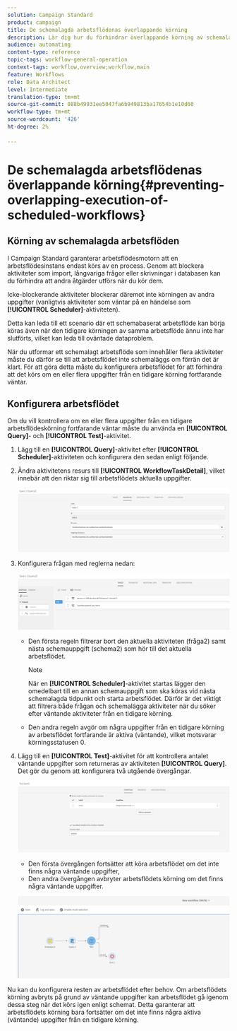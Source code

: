 ```yaml
---
solution: Campaign Standard
product: campaign
title: De schemalagda arbetsflödenas överlappande körning
description: Lär dig hur du förhindrar överlappande körning av schemalagda arbetsflöden.
audience: automating
content-type: reference
topic-tags: workflow-general-operation
context-tags: workflow,overview;workflow,main
feature: Workflows
role: Data Architect
level: Intermediate
translation-type: tm+mt
source-git-commit: 088b49931ee5047fa6b949813ba17654b1e10d60
workflow-type: tm+mt
source-wordcount: '426'
ht-degree: 2%

---
```



# De schemalagda arbetsflödenas överlappande körning{#preventing-overlapping-execution-of-scheduled-workflows}

## Körning av schemalagda arbetsflöden

I Campaign Standard garanterar arbetsflödesmotorn att en arbetsflödesinstans endast körs av en process. Genom att blockera aktiviteter som import, långvariga frågor eller skrivningar i databasen kan du förhindra att andra åtgärder utförs när du kör dem.

Icke-blockerande aktiviteter blockerar däremot inte körningen av andra uppgifter (vanligtvis aktiviteter som väntar på en händelse som **[!UICONTROL Scheduler]**-aktiviteten).

Detta kan leda till ett scenario där ett schemabaserat arbetsflöde kan börja köras även när den tidigare körningen av samma arbetsflöde ännu inte har slutförts, vilket kan leda till oväntade dataproblem.

När du utformar ett schemalagt arbetsflöde som innehåller flera aktiviteter måste du därför se till att arbetsflödet inte schemaläggs om förrän det är klart. För att göra detta måste du konfigurera arbetsflödet för att förhindra att det körs om en eller flera uppgifter från en tidigare körning fortfarande väntar.

## Konfigurera arbetsflödet

Om du vill kontrollera om en eller flera uppgifter från en tidigare arbetsflödeskörning fortfarande väntar måste du använda en **[!UICONTROL Query]**- och **[!UICONTROL Test]**-aktivitet.

1. Lägg till en **[!UICONTROL Query]**-aktivitet efter **[!UICONTROL Scheduler]**-aktiviteten och konfigurera den sedan enligt följande.

1. Ändra aktivitetens resurs till **[!UICONTROL WorkflowTaskDetail]**, vilket innebär att den riktar sig till arbetsflödets aktuella uppgifter.

   ![](assets/scheduled-wkf-resource.png)

1. Konfigurera frågan med reglerna nedan:

   ![](assets/scheduled-wkf-query.png)

   * Den första regeln filtrerar bort den aktuella aktiviteten (fråga2) samt nästa schemauppgift (schema2) som hör till det aktuella arbetsflödet.

      >[!NOTE]
      >
      >När en **[!UICONTROL Scheduler]**-aktivitet startas lägger den omedelbart till en annan schemauppgift som ska köras vid nästa schemalagda tidpunkt och starta arbetsflödet. Därför är det viktigt att filtrera både frågan och schemalägga aktiviteter när du söker efter väntande aktiviteter från en tidigare körning.

   * Den andra regeln avgör om några uppgifter från en tidigare körning av arbetsflödet fortfarande är aktiva (väntande), vilket motsvarar körningsstatusen 0.

1. Lägg till en **[!UICONTROL Test]**-aktivitet för att kontrollera antalet väntande uppgifter som returneras av aktiviteten **[!UICONTROL Query]**. Det gör du genom att konfigurera två utgående övergångar.

   ![](assets/scheduled-wkf-test.png)

   * Den första övergången fortsätter att köra arbetsflödet om det inte finns några väntande uppgifter,
   * Den andra övergången avbryter arbetsflödets körning om det finns några väntande uppgifter.

   ![](assets/scheduled-wkf-workflow.png)

Nu kan du konfigurera resten av arbetsflödet efter behov. Om arbetsflödets körning avbryts på grund av väntande uppgifter kan arbetsflödet gå igenom dessa steg när det körs igen enligt schemat. Detta garanterar att arbetsflödets körning bara fortsätter om det inte finns några aktiva (väntande) uppgifter från en tidigare körning.
